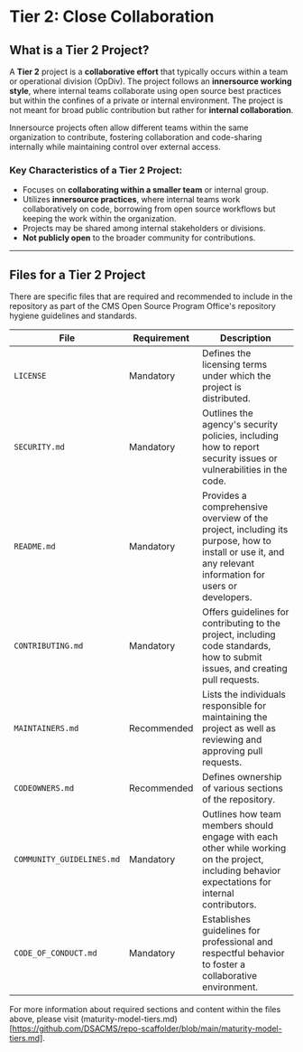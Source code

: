 # Tier 2: Close Collaboration

## What is a Tier 2 Project?

A **Tier 2** project is a **collaborative effort** that typically occurs within a team or operational division (OpDiv). The project follows an **innersource working style**, where internal teams collaborate using open source best practices but within the confines of a private or internal environment. The project is not meant for broad public contribution but rather for **internal collaboration**.

Innersource projects often allow different teams within the same organization to contribute, fostering collaboration and code-sharing internally while maintaining control over external access.

### Key Characteristics of a Tier 2 Project:
- Focuses on **collaborating within a smaller team** or internal group.
- Utilizes **innersource practices**, where internal teams work collaboratively on code, borrowing from open source workflows but keeping the work within the organization.
- Projects may be shared among internal stakeholders or divisions.
- **Not publicly open** to the broader community for contributions.

---

## Files for a Tier 2 Project

There are specific files that are required and recommended to include in the repository as part of the CMS Open Source Program Office's repository hygiene guidelines and standards.

| **File**              | **Requirement** | **Description**                                                                                             |
|-----------------------|-----------------|-------------------------------------------------------------------------------------------------------------|
| `LICENSE`             | Mandatory       | Defines the licensing terms under which the project is distributed. |
| `SECURITY.md`         | Mandatory       | Outlines the agency's security policies, including how to report security issues or vulnerabilities in the code. |
| `README.md`           | Mandatory       | Provides a comprehensive overview of the project, including its purpose, how to install or use it, and any relevant information for users or developers. |
| `CONTRIBUTING.md`     | Mandatory       | Offers guidelines for contributing to the project, including code standards, how to submit issues, and creating pull requests. |
| `MAINTAINERS.md`      | Recommended     | Lists the individuals responsible for maintaining the project as well as reviewing and approving pull requests. |
| `CODEOWNERS.md`       | Recommended     | Defines ownership of various sections of the repository. |
| `COMMUNITY_GUIDELINES.md` | Mandatory   | Outlines how team members should engage with each other while working on the project, including behavior expectations for internal contributors. |
| `CODE_OF_CONDUCT.md`  | Mandatory       | Establishes guidelines for professional and respectful behavior to foster a collaborative environment. |

For more information about required sections and content within the files above, please visit (maturity-model-tiers.md)[https://github.com/DSACMS/repo-scaffolder/blob/main/maturity-model-tiers.md].
